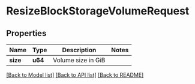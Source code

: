 # ResizeBlockStorageVolumeRequest

## Properties

Name | Type | Description | Notes
------------ | ------------- | ------------- | -------------
**size** | **u64** | Volume size in GiB | 

[[Back to Model list]](../README.md#documentation-for-models) [[Back to API list]](../README.md#documentation-for-api-endpoints) [[Back to README]](../README.md)



